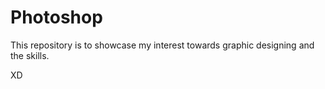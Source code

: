 # Photoshop

This repository is to showcase my interest towards graphic designing and the skills.

XD
